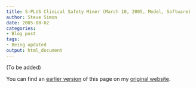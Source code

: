 ```yaml
---
title: S-PLUS Clinical Safety Miner (March 10, 2005, Model, Software)
author: Steve Simon
date: 2005-08-02
categories:
- Blog post
tags:
- Being updated
output: html_document
---
```


(To be added)

<!---More--->

You can find an [earlier version][sim1] of this page on my [original website][sim2].

[sim1]: http://www.pmean.com/05/SafetyMiner.html
[sim2]: http://www.pmean.com/original_site.html
